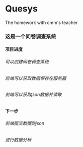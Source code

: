 # Quesys
The homework with cmm's teacher

### 这是一个问卷调查系统

#### 项目进度
###### 可以创建问卷调查系统
###### 后端可以获取数据保存在服务器
###### 前端可以获取json数据并读取


#### 下一步
###### 前端提交数据到json
###### 进行数据分析
